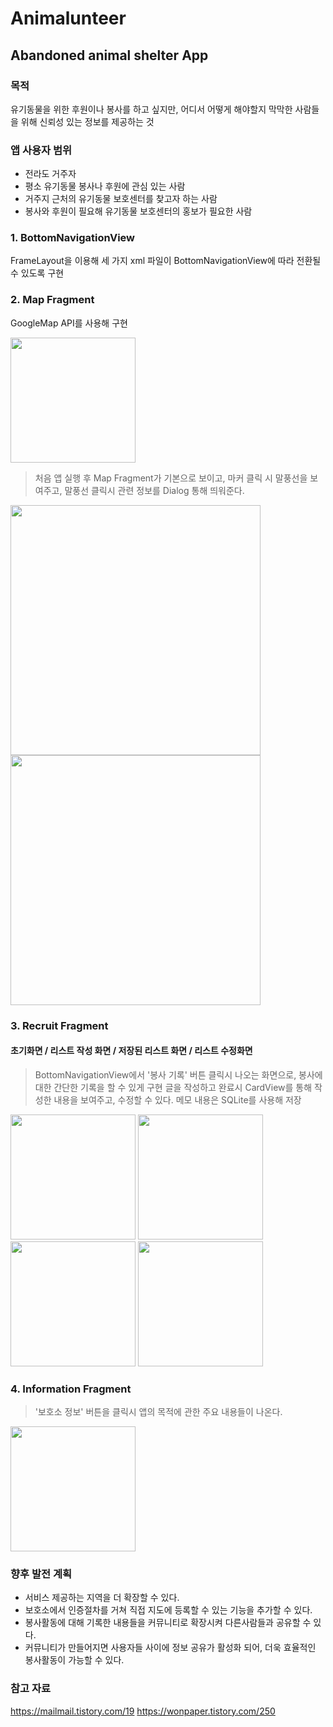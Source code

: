 # Animalunteer
## Abandoned animal shelter App

### 목적
유기동물을 위한 후원이나 봉사를 하고 싶지만, 어디서 어떻게 해야할지 막막한 사람들을 위해 신뢰성 있는 정보를 제공하는 것

### 앱 사용자 범위
- 전라도 거주자
- 평소 유기동물 봉사나 후원에 관심 있는 사람
- 거주지 근처의 유기동물 보호센터를 찾고자 하는 사람
- 봉사와 후원이 필요해 유기동물 보호센터의 홍보가 필요한 사람


### 1. BottomNavigationView
FrameLayout을 이용해 세 가지 xml 파일이 BottomNavigationView에 따라 전환될 수 있도록 구현


### 2. Map Fragment
GoogleMap API를 사용해 구현
<div>
<img width="200" src="https://user-images.githubusercontent.com/45174177/103396917-32c79a00-4b79-11eb-8266-6a5499da18f6.jpg">
</div>

> 처음 앱 실행 후 Map Fragment가 기본으로 보이고, 마커 클릭 시 말풍선을 보여주고, 
말풍선 클릭시 관련 정보를 Dialog 통해 띄워준다.

<div>
<img width="400" src="https://user-images.githubusercontent.com/45174177/143670537-358682ea-7b20-4034-98f9-a419fe437ed5.png">
</div>
<div>
<img width="400" src="https://user-images.githubusercontent.com/45174177/143670577-f6402b4b-c840-46d3-a711-85d097434584.png">
</div>

### 3. Recruit Fragment
#### 초기화면 / 리스트 작성 화면 / 저장된 리스트 화면 / 리스트 수정화면
> BottomNavigationView에서 '봉사 기록' 버튼 클릭시 나오는 화면으로, 봉사에 대한 간단한 기록을 할 수 있게 구현
> 글을 작성하고 완료시 CardView를 통해 작성한 내용을 보여주고, 수정할 수 있다. 
> 메모 내용은 SQLite를 사용해 저장
<div>
  <img width="200" src="https://user-images.githubusercontent.com/45174177/103396949-4d9a0e80-4b79-11eb-9cf4-cbe80fc115ea.jpg">
  <img width="200" src="https://user-images.githubusercontent.com/45174177/103396962-5c80c100-4b79-11eb-8a9e-2d53a7071e31.jpg">
  <img width="200" src="https://user-images.githubusercontent.com/45174177/103396970-660a2900-4b79-11eb-9999-4b30593dfd8f.jpg">
  <img width="200" src="https://user-images.githubusercontent.com/45174177/103396981-76ba9f00-4b79-11eb-855b-f09bf85844ee.jpg">
</div>

### 4. Information Fragment
> '보호소 정보' 버튼을 클릭시 앱의 목적에 관한 주요 내용들이 나온다.
<div>
<img width="200" src="https://user-images.githubusercontent.com/45174177/103396989-833ef780-4b79-11eb-811b-9bf207178fcd.jpg">
</div>


### 향후 발전 계획
- 서비스 제공하는 지역을 더 확장할 수 있다.
- 보호소에서 인증절차를 거쳐 직접 지도에 등록할 수 있는 기능을 추가할 수 있다.
- 봉사활동에 대해 기록한 내용들을 커뮤니티로 확장시켜 다른사람들과 공유할 수 있다.
- 커뮤니티가 만들어지면 사용자들 사이에 정보 공유가 활성화 되어, 더욱 효율적인 봉사활동이 가능할 수 있다.


### 참고 자료
https://mailmail.tistory.com/19
https://wonpaper.tistory.com/250
